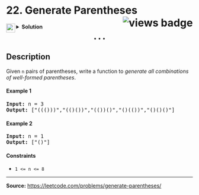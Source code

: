<h1>
22. Generate Parentheses
<img src="https://tinyurl.com/2s3ptp2t" align="right" alt="views badge">
</h1>

<details>
<summary>
    <img src="https://git.io/JDE5D" height="24" align="left" alt="swift">
    <b>Solution</b>
</summary>

<br/>

```swift
class Solution {
    func generateParenthesis(_ n: Int) -> [String] {
        guard n > 0 else { return [""] }
        
        var map = [Int:[String]]()
        if let parentheses = map[n] { return parentheses }
        
        var result = [String]()
        
        for i in 0..<n {
            for l in generateParenthesis(i) {
                for r in generateParenthesis(n - 1 - i) {
                    result.append("(" + l + ")" + r)
                }
            }
        }
        map[n] = result
        
        return result
    }
}
```

<p>
<a href="https://gist.github.com/asahiocean/83c7760035843157ab517be92ddbc004">
<img src="https://git.io/JDNlC" alt="GitHub Gist" height="18" align="center">
</a>
<a href="https://leetcode.com/problems/generate-parentheses/discuss/1656798/">
<img src="https://git.io/JDSVA" alt="LeetCode Discuss" height="28" align="right">
</a>
</p>
    
</details>

<p align="center">• • •</p>

## Description

Given `n` pairs of parentheses, write a function to _generate all combinations of well-formed parentheses_.

#### Example 1

<pre>
<b>Input:</b> n = 3
<b>Output:</b> ["((()))","(()())","(())()","()(())","()()()"]
</pre>

#### Example 2

<pre>
<b>Input:</b> n = 1
<b>Output:</b> ["()"]
</pre>

#### Constraints

*   `1 <= n <= 8`

---

**Source:** https://leetcode.com/problems/generate-parentheses/

